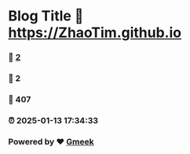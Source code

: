 # Blog Title :link: https://ZhaoTim.github.io 
### :page_facing_up: [2](https://ZhaoTim.github.io/tag.html) 
### :speech_balloon: 2 
### :hibiscus: 407 
### :alarm_clock: 2025-01-13 17:34:33 
### Powered by :heart: [Gmeek](https://github.com/Meekdai/Gmeek)
